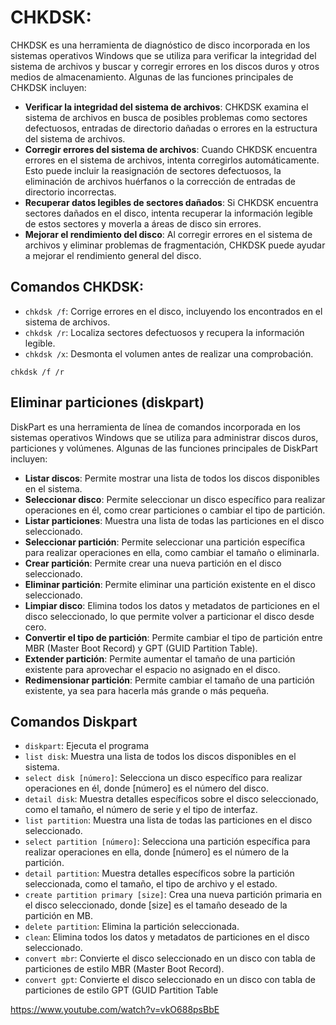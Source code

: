 # CHKDSK:
CHKDSK es una herramienta de diagnóstico de disco incorporada en los sistemas operativos Windows que se utiliza para verificar la integridad del sistema de archivos y buscar y corregir errores en los discos duros y otros medios de almacenamiento. Algunas de las funciones principales de CHKDSK incluyen:

- **Verificar la integridad del sistema de archivos**: CHKDSK examina el sistema de archivos en busca de posibles problemas como sectores defectuosos, entradas de directorio dañadas o errores en la estructura del sistema de archivos.
- **Corregir errores del sistema de archivos**: Cuando CHKDSK encuentra errores en el sistema de archivos, intenta corregirlos automáticamente. Esto puede incluir la reasignación de sectores defectuosos, la eliminación de archivos huérfanos o la corrección de entradas de directorio incorrectas.
- **Recuperar datos legibles de sectores dañados**: Si CHKDSK encuentra sectores dañados en el disco, intenta recuperar la información legible de estos sectores y moverla a áreas de disco sin errores.
- **Mejorar el rendimiento del disco**: Al corregir errores en el sistema de archivos y eliminar problemas de fragmentación, CHKDSK puede ayudar a mejorar el rendimiento general del disco.

## **Comandos CHKDSK:**
- `chkdsk /f`: Corrige errores en el disco, incluyendo los encontrados en el sistema de archivos.
- `chkdsk /r`: Localiza sectores defectuosos y recupera la información legible.
- `chkdsk /x`: Desmonta el volumen antes de realizar una comprobación.

```
chkdsk /f /r
```


## **Eliminar particiones (diskpart)**

DiskPart es una herramienta de línea de comandos incorporada en los sistemas operativos Windows que se utiliza para administrar discos duros, particiones y volúmenes. Algunas de las funciones principales de DiskPart incluyen:

- **Listar discos**: Permite mostrar una lista de todos los discos disponibles en el sistema.
- **Seleccionar disco**: Permite seleccionar un disco específico para realizar operaciones en él, como crear particiones o cambiar el tipo de partición.
- **Listar particiones**: Muestra una lista de todas las particiones en el disco seleccionado.
- **Seleccionar partición**: Permite seleccionar una partición específica para realizar operaciones en ella, como cambiar el tamaño o eliminarla.
- **Crear partición**: Permite crear una nueva partición en el disco seleccionado.
- **Eliminar partición**: Permite eliminar una partición existente en el disco seleccionado.
- **Limpiar disco**: Elimina todos los datos y metadatos de particiones en el disco seleccionado, lo que permite volver a particionar el disco desde cero.
- **Convertir el tipo de partición**: Permite cambiar el tipo de partición entre MBR (Master Boot Record) y GPT (GUID Partition Table).
- **Extender partición**: Permite aumentar el tamaño de una partición existente para aprovechar el espacio no asignado en el disco.
- **Redimensionar partición**: Permite cambiar el tamaño de una partición existente, ya sea para hacerla más grande o más pequeña.

## **Comandos Diskpart**
- `diskpart`: Ejecuta el programa
- `list disk`: Muestra una lista de todos los discos disponibles en el sistema.
- `select disk [número]`: Selecciona un disco específico para realizar operaciones en él, donde [número] es el número del disco.
- `detail disk`: Muestra detalles específicos sobre el disco seleccionado, como el tamaño, el número de serie y el tipo de interfaz.
- `list partition`: Muestra una lista de todas las particiones en el disco seleccionado.
- `select partition [número]`: Selecciona una partición específica para realizar operaciones en ella, donde [número] es el número de la partición.
- `detail partition`: Muestra detalles específicos sobre la partición seleccionada, como el tamaño, el tipo de archivo y el estado.
- `create partition primary [size]`: Crea una nueva partición primaria en el disco seleccionado, donde [size] es el tamaño deseado de la partición en MB.
- `delete partition`: Elimina la partición seleccionada.
- `clean`: Elimina todos los datos y metadatos de particiones en el disco seleccionado.
- `convert mbr`: Convierte el disco seleccionado en un disco con tabla de particiones de estilo MBR (Master Boot Record).
- `convert gpt`: Convierte el disco seleccionado en un disco con tabla de particiones de estilo GPT (GUID Partition Table

https://www.youtube.com/watch?v=vkO688psBbE
